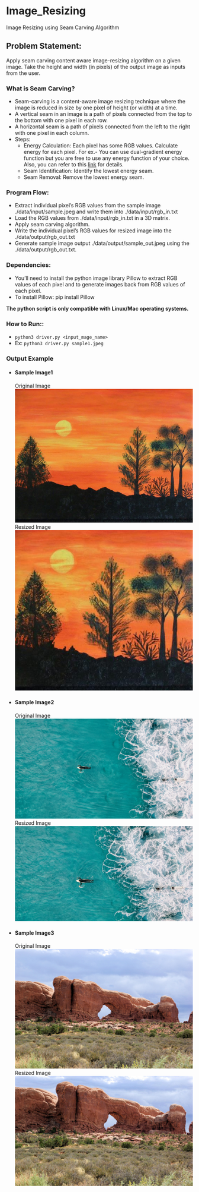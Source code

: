 # Image_Resizing
Image Resizing using Seam Carving Algorithm

## Problem Statement: 
Apply seam carving content aware image-resizing algorithm on a given image. Take the height and width (in pixels) of the output image as inputs from the user.

### What is Seam Carving?
- Seam-carving is a content-aware image resizing technique where the image is reduced in size by one pixel of height (or width) at a time.
- A vertical seam in an image is a path of pixels connected from the top to the bottom with one pixel in each row.
- A horizontal seam is a path of pixels connected from the left to the right with one pixel in each column.
- Steps:
    - Energy Calculation: Each pixel has some RGB values.
    Calculate energy for each pixel. For ex.- You can use
    dual-gradient energy function but you are free to use any
    energy function of your choice. Also, you can refer to this
    [link](https://www.cs.princeton.edu/courses/archive/fall17/cos226/assignments/seam/index.html) for details.
    - Seam Identification: Identify the lowest energy seam.
    - Seam Removal: Remove the lowest energy seam.
### Program Flow:
  - Extract individual pixel’s RGB values from the sample image
    ./data/input/sample.jpeg and write them into ./data/input/rgb_in.txt
  - Load the RGB values from ./data/input/rgb_in.txt in a 3D matrix.
  - Apply seam carving algorithm.
  - Write the individual pixel’s RGB values for resized image into the
    ./data/output/rgb_out.txt
  - Generate sample image output ./data/output/sample_out.jpeg
    using the ./data/output/rgb_out.txt.
### Dependencies:
- You’ll need to install the python image library Pillow to extract RGB
values of each pixel and to generate images back from RGB values of
each pixel.
- To install Pillow: pip install Pillow

**The python script is only compatible with Linux/Mac operating systems.**

### How to Run::
- ```python3 driver.py <input_mage_name>```
- Ex:  ```python3 driver.py sample1.jpeg```

### Output Example

- #### Sample Image1
  Original Image
  ![Image 1](/data/input/sample4.jpeg)
  Resized Image
  ![Image 2](/data/output/sample_out4.jpeg)
  
- #### Sample Image2
  Original Image
   ![Image 1](/data/input/sample1.jpeg)
  Resized Image
  ![Image 2](/data/output/sample_out1.jpeg)
- #### Sample Image3
  Original Image
  ![Image 1](/data/input/sample3.jpeg)
  Resized Image
  ![Image 2](/data/output/sample_out3.jpeg)



